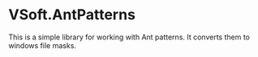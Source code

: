 # VSoft.AntPatterns

This is a simple library for working with Ant patterns. It converts them to windows file masks.
